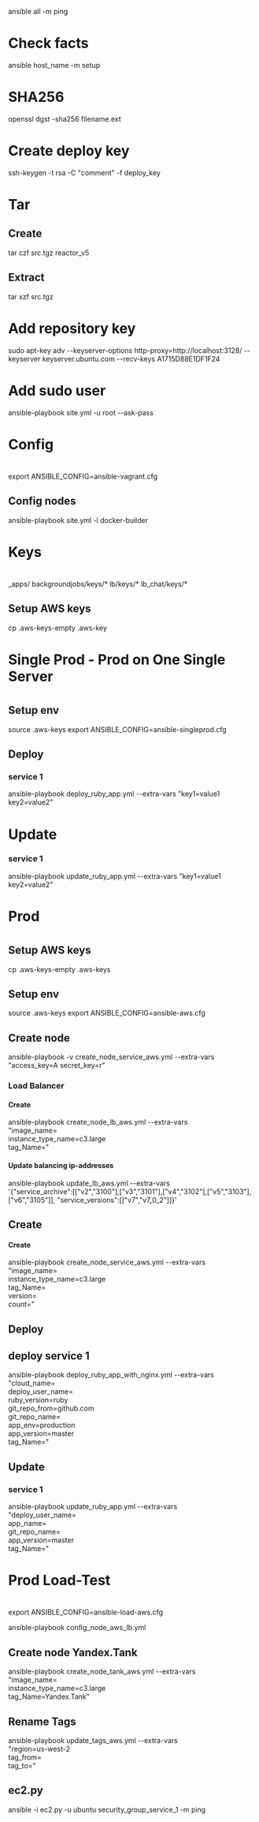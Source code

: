 ansible all -m ping

# Check facts

ansible host_name -m setup

# SHA256
openssl dgst -sha256 filename.ext

# Create deploy key
ssh-keygen -t rsa -C "comment" -f deploy_key

# Tar
## Create
tar czf src.tgz reactor_v5

## Extract
tar xzf src.tgz

# Add repository key

sudo apt-key adv --keyserver-options http-proxy=http://localhost:3128/ --keyserver keyserver.ubuntu.com --recv-keys A1715D88E1DF1F24

# Add sudo user

ansible-playbook site.yml -u root --ask-pass

# #########
# Config
# #########
export ANSIBLE_CONFIG=ansible-vagrant.cfg

## Config nodes
<!-- ansible-playbook site-node-initial.yml -l barcode_1s --ask-pass -->
ansible-playbook site.yml -l docker-builder


<!-- ansible-playbook config_node_vagrant.yml --extra-vars \
  "graphite_host=stat.name.com graphite_path_prefix=name.service.version"
 -->

# #########
# Keys
# #########
_apps/
  backgroundjobs/keys/*
  lb/keys/*
  lb_chat/keys/*


## Setup AWS keys
cp .aws-keys-empty .aws-key

# #########
# Single Prod - Prod on One Single Server
# #########

## Setup env
source .aws-keys
export ANSIBLE_CONFIG=ansible-singleprod.cfg

## Deploy

### service 1
ansible-playbook deploy_ruby_app.yml --extra-vars "key1=value1 key2=value2"

# Update

### service 1
ansible-playbook update_ruby_app.yml --extra-vars "key1=value1 key2=value2"


# #########
# Prod
# #########

## Setup AWS keys
cp .aws-keys-empty .aws-keys

## Setup env
source .aws-keys
export ANSIBLE_CONFIG=ansible-aws.cfg

## Create node
ansible-playbook -v create_node_service_aws.yml --extra-vars \
  "access_key=A secret_key=r"

### Load Balancer

#### Create
ansible-playbook create_node_lb_aws.yml --extra-vars \
  "image_name= \
  instance_type_name=c3.large \
  tag_Name="

#### Update balancing ip-addresses
ansible-playbook update_lb_aws.yml --extra-vars \
  '{"service_archive":[["v2","3100"],["v3","3101"],["v4","3102"],["v5","3103"],["v6","3105"]],
    "service_versions":[["v7","v7_0_2"]]}'

## Create

#### Create
ansible-playbook create_node_service_aws.yml --extra-vars \
  "image_name= \
  instance_type_name=c3.large \
  tag_Name= \
  version= \
  count="

## Deploy

## deploy service 1
ansible-playbook deploy_ruby_app_with_nginx.yml --extra-vars \
  "cloud_name= \
   deploy_user_name= \
   ruby_version=ruby \
   git_repo_from=github.com \
   git_repo_name= \
   app_env=production \
   app_version=master \
   tag_Name="

## Update

### service 1
ansible-playbook update_ruby_app.yml --extra-vars \
  "deploy_user_name=\
   app_name= \
   git_repo_name= \
   app_version=master \
   tag_Name="


# #########
# Prod Load-Test
# #########
export ANSIBLE_CONFIG=ansible-load-aws.cfg

ansible-playbook config_node_aws_lb.yml

## Create node Yandex.Tank
ansible-playbook create_node_tank_aws.yml --extra-vars \
  "image_name= \
   instance_type_name=c3.large \
   tag_Name=Yandex.Tank"

## Rename Tags
ansible-playbook update_tags_aws.yml --extra-vars \
  "region=us-west-2 \
   tag_from= \
   tag_to="

## ec2.py
ansible -i ec2.py -u ubuntu security_group_service_1 -m ping
